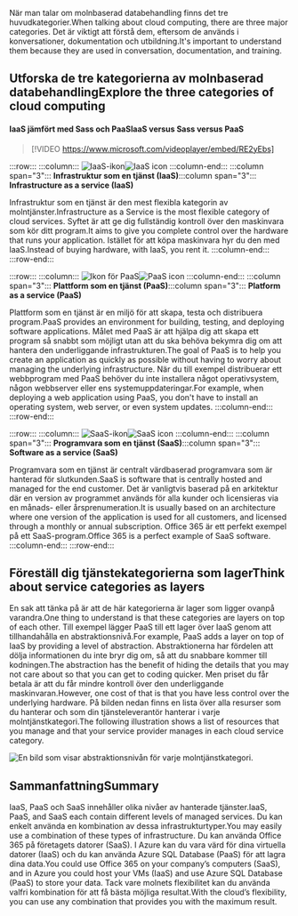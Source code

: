 <span data-ttu-id="24a37-101">När man talar om molnbaserad databehandling finns det tre huvudkategorier.</span><span class="sxs-lookup"><span data-stu-id="24a37-101">When talking about cloud computing, there are three major categories.</span></span> <span data-ttu-id="24a37-102">Det är viktigt att förstå dem, eftersom de används i konversationer, dokumentation och utbildning.</span><span class="sxs-lookup"><span data-stu-id="24a37-102">It's important to understand them because they are used in conversation, documentation, and training.</span></span>

## <a name="explore-the-three-categories-of-cloud-computing"></a><span data-ttu-id="24a37-103">Utforska de tre kategorierna av molnbaserad databehandling</span><span class="sxs-lookup"><span data-stu-id="24a37-103">Explore the three categories of cloud computing</span></span>

#### <a name="iaas-versus-sass-versus-paas"></a><span data-ttu-id="24a37-104">IaaS jämfört med Sass och PaaS</span><span class="sxs-lookup"><span data-stu-id="24a37-104">IaaS versus Sass versus PaaS</span></span>

> [!VIDEO https://www.microsoft.com/videoplayer/embed/RE2yEbs]

:::row:::
  :::column:::
    <span data-ttu-id="24a37-105">![IaaS-ikon](../media/5-iaas.png)</span><span class="sxs-lookup"><span data-stu-id="24a37-105">![IaaS icon](../media/5-iaas.png)</span></span>
  :::column-end:::
  <span data-ttu-id="24a37-106">:::column span="3"::: **Infrastruktur som en tjänst (IaaS)**</span><span class="sxs-lookup"><span data-stu-id="24a37-106">:::column span="3"::: **Infrastructure as a service (IaaS)**</span></span>

<span data-ttu-id="24a37-107">Infrastruktur som en tjänst är den mest flexibla kategorin av molntjänster.</span><span class="sxs-lookup"><span data-stu-id="24a37-107">Infrastructure as a Service is the most flexible category of cloud services.</span></span> <span data-ttu-id="24a37-108">Syftet är att ge dig fullständig kontroll över den maskinvara som kör ditt program.</span><span class="sxs-lookup"><span data-stu-id="24a37-108">It aims to give you complete control over the hardware that runs your application.</span></span> <span data-ttu-id="24a37-109">Istället för att köpa maskinvara hyr du den med laaS.</span><span class="sxs-lookup"><span data-stu-id="24a37-109">Instead of buying hardware, with IaaS, you rent it.</span></span>
  :::column-end:::
:::row-end:::

:::row:::
  :::column:::
    <span data-ttu-id="24a37-110">![Ikon för PaaS](../media/5-paas.png)</span><span class="sxs-lookup"><span data-stu-id="24a37-110">![PaaS icon](../media/5-paas.png)</span></span>
  :::column-end:::
  <span data-ttu-id="24a37-111">:::column span="3"::: **Plattform som en tjänst (PaaS)**</span><span class="sxs-lookup"><span data-stu-id="24a37-111">:::column span="3"::: **Platform as a service (PaaS)**</span></span>

<span data-ttu-id="24a37-112">Plattform som en tjänst är en miljö för att skapa, testa och distribuera program.</span><span class="sxs-lookup"><span data-stu-id="24a37-112">PaaS provides an environment for building, testing, and deploying software applications.</span></span> <span data-ttu-id="24a37-113">Målet med PaaS är att hjälpa dig att skapa ett program så snabbt som möjligt utan att du ska behöva bekymra dig om att hantera den underliggande infrastrukturen.</span><span class="sxs-lookup"><span data-stu-id="24a37-113">The goal of PaaS is to help you create an application as quickly as possible without having to worry about managing the underlying infrastructure.</span></span> <span data-ttu-id="24a37-114">När du till exempel distribuerar ett webbprogram med PaaS behöver du inte installera något operativsystem, någon webbserver eller ens systemuppdateringar.</span><span class="sxs-lookup"><span data-stu-id="24a37-114">For example, when deploying a web application using PaaS, you don't have to install an operating system, web server, or even system updates.</span></span>
  :::column-end:::
:::row-end:::

:::row:::
  :::column:::
    <span data-ttu-id="24a37-115">![SaaS-ikon](../media/5-saas.png)</span><span class="sxs-lookup"><span data-stu-id="24a37-115">![SaaS icon](../media/5-saas.png)</span></span>
  :::column-end:::
  <span data-ttu-id="24a37-116">:::column span="3"::: **Programvara som en tjänst (SaaS)**</span><span class="sxs-lookup"><span data-stu-id="24a37-116">:::column span="3"::: **Software as a service (SaaS)**</span></span>

<span data-ttu-id="24a37-117">Programvara som en tjänst är centralt värdbaserad programvara som är hanterad för slutkunden.</span><span class="sxs-lookup"><span data-stu-id="24a37-117">SaaS is software that is centrally hosted and managed for the end customer.</span></span> <span data-ttu-id="24a37-118">Det är vanligtvis baserad på en arkitektur där en version av programmet används för alla kunder och licensieras via en månads- eller årsprenumeration.</span><span class="sxs-lookup"><span data-stu-id="24a37-118">It is usually based on an architecture where one version of the application is used for all customers, and licensed through a monthly or annual subscription.</span></span> <span data-ttu-id="24a37-119">Office 365 är ett perfekt exempel på ett SaaS-program.</span><span class="sxs-lookup"><span data-stu-id="24a37-119">Office 365 is a perfect example of SaaS software.</span></span>
  :::column-end:::
:::row-end:::

## <a name="think-about-service-categories-as-layers"></a><span data-ttu-id="24a37-120">Föreställ dig tjänstekategorierna som lager</span><span class="sxs-lookup"><span data-stu-id="24a37-120">Think about service categories as layers</span></span>

<span data-ttu-id="24a37-121">En sak att tänka på är att de här kategorierna är lager som ligger ovanpå varandra.</span><span class="sxs-lookup"><span data-stu-id="24a37-121">One thing to understand is that these categories are layers on top of each other.</span></span> <span data-ttu-id="24a37-122">Till exempel lägger PaaS till ett lager över IaaS genom att tillhandahålla en abstraktionsnivå.</span><span class="sxs-lookup"><span data-stu-id="24a37-122">For example, PaaS adds a layer on top of IaaS by providing a level of abstraction.</span></span> <span data-ttu-id="24a37-123">Abstraktionerna har fördelen att dölja informationen du inte bryr dig om, så att du snabbare kommer till kodningen.</span><span class="sxs-lookup"><span data-stu-id="24a37-123">The abstraction has the benefit of hiding the details that you may not care about so that you can get to coding quicker.</span></span> <span data-ttu-id="24a37-124">Men priset du får betala är att du får mindre kontroll över den underliggande maskinvaran.</span><span class="sxs-lookup"><span data-stu-id="24a37-124">However, one cost of that is that you have less control over the underlying hardware.</span></span> <span data-ttu-id="24a37-125">På bilden nedan finns en lista över alla resurser som du hanterar och som din tjänsteleverantör hanterar i varje molntjänstkategori.</span><span class="sxs-lookup"><span data-stu-id="24a37-125">The following illustration shows a list of resources that you manage and that your service provider manages in each cloud service category.</span></span>

![En bild som visar abstraktionsnivån för varje molntjänstkategori.](../media/5-layer-diagram.png)

## <a name="summary"></a><span data-ttu-id="24a37-127">Sammanfattning</span><span class="sxs-lookup"><span data-stu-id="24a37-127">Summary</span></span>

<span data-ttu-id="24a37-128">IaaS, PaaS och SaaS innehåller olika nivåer av hanterade tjänster.</span><span class="sxs-lookup"><span data-stu-id="24a37-128">IaaS, PaaS, and SaaS each contain different levels of managed services.</span></span> <span data-ttu-id="24a37-129">Du kan enkelt använda en kombination av dessa infrastrukturtyper.</span><span class="sxs-lookup"><span data-stu-id="24a37-129">You may easily use a combination of these types of infrastructure.</span></span> <span data-ttu-id="24a37-130">Du kan använda Office 365 på företagets datorer (SaaS). I Azure kan du vara värd för dina virtuella datorer (IaaS) och du kan använda Azure SQL Database (PaaS) för att lagra dina data.</span><span class="sxs-lookup"><span data-stu-id="24a37-130">You could use Office 365 on your company’s computers (SaaS), and in Azure you could host your VMs (IaaS) and use Azure SQL Database (PaaS) to store your data.</span></span> <span data-ttu-id="24a37-131">Tack vare molnets flexibilitet kan du använda valfri kombination för att få bästa möjliga resultat.</span><span class="sxs-lookup"><span data-stu-id="24a37-131">With the cloud’s flexibility, you can use any combination that provides you with the maximum result.</span></span>
